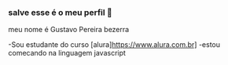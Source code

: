 ### salve esse é o meu perfil 🤙

meu nome é Gustavo Pereira bezerra

-Sou estudante do curso [alura]https://www.alura.com.br]
-estou comecando na linguagem javascript
